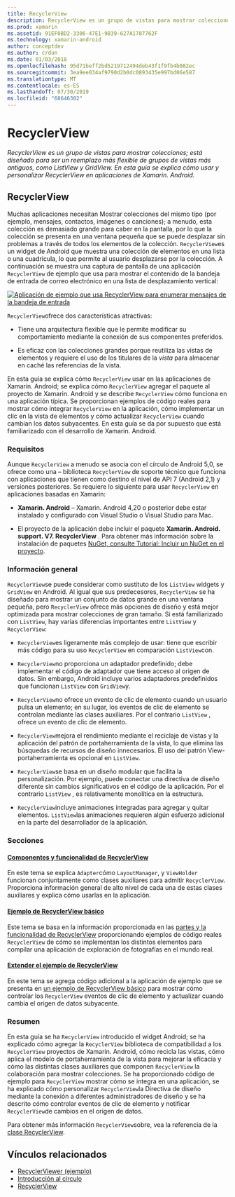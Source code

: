 ```yaml
---
title: RecyclerView
description: RecyclerView es un grupo de vistas para mostrar colecciones; está diseñado para ser un reemplazo más flexible de grupos de vistas más antiguos, como ListView y GridView.  En esta guía se explica cómo usar y personalizar RecyclerView en aplicaciones de Xamarin. Android.
ms.prod: xamarin
ms.assetid: 91EF0BD2-3306-47E1-9B39-627A1787762F
ms.technology: xamarin-android
author: conceptdev
ms.author: crdun
ms.date: 01/03/2018
ms.openlocfilehash: 95d71beff2bd5219712494deb43f1f9fb4b082ec
ms.sourcegitcommit: 3ea9ee034af9790d2b0dc0893435e997bd06e587
ms.translationtype: MT
ms.contentlocale: es-ES
ms.lasthandoff: 07/30/2019
ms.locfileid: "68646302"
---
```

# <a name="recyclerview"></a>RecyclerView

_RecyclerView es un grupo de vistas para mostrar colecciones; está diseñado para ser un reemplazo más flexible de grupos de vistas más antiguos, como ListView y GridView.  En esta guía se explica cómo usar y personalizar RecyclerView en aplicaciones de Xamarin. Android._

## <a name="recyclerview"></a>RecyclerView

Muchas aplicaciones necesitan Mostrar colecciones del mismo tipo (por ejemplo, mensajes, contactos, imágenes o canciones); a menudo, esta colección es demasiado grande para caber en la pantalla, por lo que la colección se presenta en una ventana pequeña que se puede desplazar sin problemas a través de todos los elementos de la colección.
`RecyclerView`es un widget de Android que muestra una colección de elementos en una lista o una cuadrícula, lo que permite al usuario desplazarse por la colección. A continuación se muestra una captura de pantalla de una aplicación `RecyclerView` de ejemplo que usa para mostrar el contenido de la bandeja de entrada de correo electrónico en una lista de desplazamiento vertical:

[![Aplicación de ejemplo que usa RecyclerView para enumerar mensajes de la bandeja de entrada](images/01-recyclerview-example-sml.png)](images/01-recyclerview-example.png#lightbox)

`RecyclerView`ofrece dos características atractivas:

-  Tiene una arquitectura flexible que le permite modificar su comportamiento mediante la conexión de sus componentes preferidos.

-  Es eficaz con las colecciones grandes porque reutiliza las vistas de elementos y requiere el uso de los titulares de la *vista* para almacenar en caché las referencias de la vista.

En esta guía se explica cómo `RecyclerView` usar en las aplicaciones de Xamarin. Android; se explica cómo `RecyclerView` agregar el paquete al proyecto de Xamarin. Android y se describe `RecyclerView` cómo funciona en una aplicación típica. Se proporcionan ejemplos de código reales para mostrar cómo integrar `RecyclerView` en la aplicación, cómo implementar un clic en la vista de elementos y cómo actualizar `RecyclerView` cuando cambian los datos subyacentes. En esta guía se da por supuesto que está familiarizado con el desarrollo de Xamarin. Android.


### <a name="requirements"></a>Requisitos

Aunque `RecyclerView` a menudo se asocia con el círculo de Android 5,0, se ofrece como una &ndash; biblioteca `RecyclerView` de soporte técnico que funciona con aplicaciones que tienen como destino el nivel de API 7 (Android 2,1) y versiones posteriores. Se requiere lo siguiente para usar `RecyclerView` en aplicaciones basadas en Xamarin:

-  **Xamarin. Android** &ndash; Xamarin. Android 4,20 o posterior debe estar instalado y configurado con Visual Studio o Visual Studio para Mac.

-  El proyecto de la aplicación debe incluir el paquete **Xamarin. Android. support. V7. RecyclerView** . Para obtener más información sobre la instalación de paquetes [NuGet, consulte Tutorial: Incluir un NuGet en el proyecto](https://docs.microsoft.com/visualstudio/mac/nuget-walkthrough).


### <a name="overview"></a>Información general

`RecyclerView`se puede considerar como sustituto de los `ListView` widgets y `GridView` en Android. Al igual que sus predecesores, `RecyclerView` se ha diseñado para mostrar un conjunto de datos grande en una ventana pequeña, pero `RecyclerView` ofrece más opciones de diseño y está mejor optimizada para mostrar colecciones de gran tamaño. Si está familiarizado con `ListView`, hay varias diferencias importantes entre `ListView` y `RecyclerView`:

-   `RecyclerView`es ligeramente más complejo de usar: tiene que escribir más código para su uso `RecyclerView` en comparación `ListView`con.

-   `RecyclerView`no proporciona un adaptador predefinido; debe implementar el código de adaptador que tiene acceso al origen de datos. Sin embargo, Android incluye varios adaptadores predefinidos que funcionan `ListView` con `GridView`y.

-   `RecyclerView`no ofrece un evento de clic de elemento cuando un usuario pulsa un elemento; en su lugar, los eventos de clic de elemento se controlan mediante las clases auxiliares. Por el contrario `ListView` , ofrece un evento de clic de elemento.

-   `RecyclerView`mejora el rendimiento mediante el reciclaje de vistas y la aplicación del patrón de portaherramienta de la vista, lo que elimina las búsquedas de recursos de diseño innecesarios. El uso del patrón View-portaherramienta es opcional en `ListView`.

-   `RecyclerView`se basa en un diseño modular que facilita la personalización. Por ejemplo, puede conectar una directiva de diseño diferente sin cambios significativos en el código de la aplicación.
    Por el contrario `ListView` , es relativamente monolítica en la estructura.

-   `RecyclerView`incluye animaciones integradas para agregar y quitar elementos. `ListView`las animaciones requieren algún esfuerzo adicional en la parte del desarrollador de la aplicación.


### <a name="sections"></a>Secciones

#### <a name="recyclerview-parts-and-functionalityandroiduser-interfacelayoutsrecycler-viewparts-and-functionalitymd"></a>[Componentes y funcionalidad de RecyclerView](~/android/user-interface/layouts/recycler-view/parts-and-functionality.md)

En este tema se explica `Adapter`cómo `LayoutManager`, y `ViewHolder` funcionan conjuntamente como clases auxiliares para admitir `RecyclerView`.
Proporciona información general de alto nivel de cada una de estas clases auxiliares y explica cómo usarlas en la aplicación.

#### <a name="a-basic-recyclerview-exampleandroiduser-interfacelayoutsrecycler-viewrecyclerview-examplemd"></a>[Ejemplo de RecyclerView básico](~/android/user-interface/layouts/recycler-view/recyclerview-example.md)

Este tema se basa en la información proporcionada en las [partes y la funcionalidad de RecyclerView](~/android/user-interface/layouts/recycler-view/parts-and-functionality.md) proporcionando ejemplos de código reales `RecyclerView` de cómo se implementan los distintos elementos para compilar una aplicación de exploración de fotografías en el mundo real.

#### <a name="extending-the-recyclerview-exampleandroiduser-interfacelayoutsrecycler-viewextending-the-examplemd"></a>[Extender el ejemplo de RecyclerView](~/android/user-interface/layouts/recycler-view/extending-the-example.md)

En este tema se agrega código adicional a la aplicación de ejemplo que se presenta en [un ejemplo de RecyclerView básico](~/android/user-interface/layouts/recycler-view/recyclerview-example.md) para mostrar cómo controlar los `RecyclerView` eventos de clic de elemento y actualizar cuando cambia el origen de datos subyacente.


### <a name="summary"></a>Resumen

En esta guía se ha `RecyclerView` introducido el widget Android; se ha explicado cómo agregar la `RecyclerView` biblioteca de compatibilidad a los `RecyclerView` proyectos de Xamarin. Android, cómo recicla las vistas, cómo aplica el modelo de portaherramienta de la vista para mejorar la eficacia y cómo las distintas clases auxiliares que componen `RecyclerView` la colaboración para mostrar colecciones. Se ha proporcionado código de ejemplo para `RecyclerView` mostrar cómo se integra en una aplicación, se ha explicado cómo personalizar `RecyclerView`la Directiva de diseño mediante la conexión a diferentes administradores de diseño y se ha descrito cómo controlar eventos de clic de elemento y notificar `RecyclerView`de cambios en el origen de datos.

Para obtener más información `RecyclerView`sobre, vea la referencia de la [clase RecyclerView](https://developer.android.com/reference/android/support/v7/widget/RecyclerView.html).


## <a name="related-links"></a>Vínculos relacionados

- [RecyclerViewer (ejemplo)](https://docs.microsoft.com/samples/xamarin/monodroid-samples/android50-recyclerviewer)
- [Introducción al círculo](~/android/platform/lollipop.md)
- [RecyclerView](https://developer.android.com/reference/android/support/v7/widget/RecyclerView.html)

